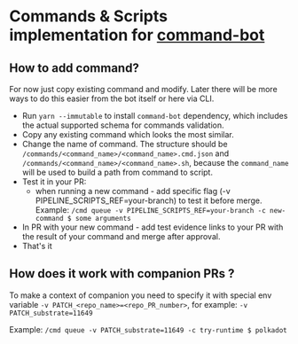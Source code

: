 # Commands & Scripts implementation for [command-bot](https://github.com/paritytech/command-bot/)

## How to add command?
For now just copy existing command and modify. Later there will be more ways to do this easier from the bot itself or here via CLI. 

- Run `yarn --immutable` to install `command-bot` dependency, which includes the actual supported schema for commands validation.
- Copy any existing command which looks the most similar.
- Change the name of command. The structure should be `/commands/<command_name>/<command_name>.cmd.json` and `/commands/<command_name>/<command_name>.sh`, because the `command_name` will be used to build a path from command to script.
- Test it in your PR:
  - when running a new command - add specific flag (-v PIPELINE_SCRIPTS_REF=your-branch) to test it before merge.  
  Example: `/cmd queue -v PIPELINE_SCRIPTS_REF=your-branch -c new-command $ some arguments`
- In PR with your new command - add test evidence links to your PR with the result of your command and merge after approval.
- That's it

## How does it work with companion PRs ?

To make a context of companion you need to specify it with special env variable `-v PATCH_<repo_name>=<repo_PR_number>`, for example: `-v PATCH_substrate=11649`

Example:
`/cmd queue -v PATCH_substrate=11649 -c try-runtime $ polkadot`
